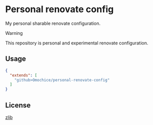 # Personal renovate config

My personal sharable renovate configuration.

> [!WARNING]
> This repository is personal and experimental renovate configuration.

## Usage

```json
{
  "extends": [
    "github>Omochice/personal-renovate-config"
  ]
}
```

## License

[zlib](./LICENSE)
